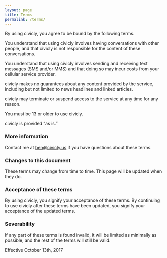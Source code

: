 ```yaml
---
layout: page
title: Terms
permalink: /terms/
---
```


By using civicly, you agree to be bound by the following terms.

You understand that using civicly involves having conversations with other people,
and that civicly is not responsible for the content of these conversations.

You understand that using civicly involves sending and receiving text messages
(SMS and/or MMS) and that doing so may incur costs from your cellular service
provider.

civicly makes no guarantees about any content provided by the service, including
but not limited to news headlines and linked articles.

civicly may terminate or suspend access to the service at any time for any reason.

You must be 13 or older to use civicly.

civicly is provided “as is.”

### More information

Contact me at ben@civicly.us if you have questions about these terms.

### Changes to this document

These terms may change from time to time. This page will be updated when they do.

### Acceptance of these terms

By using civicly, you signify your acceptance of these terms. By continuing to use
civicly after these terms have been updated, you signify your acceptance of the
updated terms.

### Severability

If any part of these terms is found invalid, it will be limited as minimally as
possible, and the rest of the terms will still be valid.

Effective October 13th, 2017
